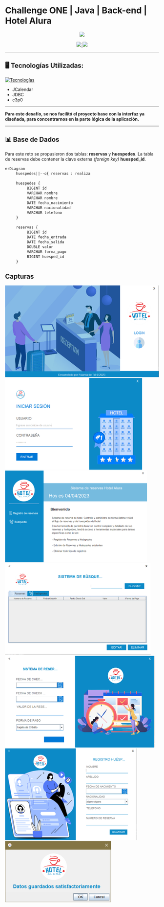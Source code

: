 # Challenge ONE | Java | Back-end | Hotel Alura

<p align="center" >
     <img width="300" src="https://user-images.githubusercontent.com/91544872/189419040-c093db78-c970-4960-8aca-ffcc11f7ffaf.png">
</p>
<p align="center">
     <a href="https://www.linkedin.com/company/oracle/">
          <img src="https://img.shields.io/badge/linkedin:-🧡 Oracle-C74634?style=for-the-badge&logo=linkedin"/>
     </a>
     <a href="https://www.linkedin.com/company/alura-latam/mycompany/">
          <img src="https://img.shields.io/badge/linkedin:-💙 Alura Latam-061E3C?style=for-the-badge&logo=linkedin"/>
     </a>
</p>

---
## 🖥️ Tecnologías Utilizadas:

[![Tecnologías](https://skillicons.dev/icons?i=java,eclipse,mysql&theme=dark)](https://skillicons.dev)

- JCalendar
- JDBC
- c3p0

---

**Para este desafío, se nos facilitó el proyecto base con la interfaz ya diseñada, para concentrarnos en la parte lógica de la aplicación.**

---
## 📊 Base de Dados
Para este reto se propusieron dos tablas: **reservas** y **huespedes**. La tabla de reservas debe contener la clave externa *(foreign key)* **huesped_id**.

```mermaid
erDiagram
     huespedes||--o{ reservas : realiza

     huespedes {
          BIGINT id
          VARCHAR nombre
          VARCHAR nombre
          DATE fecha_nacimiento
          VARCHAR nacionalidad
          VARCHAR telefono
     }

     reservas {
          BIGINT id
          DATE fecha_entrada
          DATE fecha_salida
          DOUBLE valor
          VARCHAR forma_pago
          BIGINT huesped_id
     }

```

## Capturas
<img height="300" src="gui-screenshots/gui-menu-principal.png">
<img height="300" src="gui-screenshots/gui-login.png">
<img height="300" src="gui-screenshots/gui-menu-usuario.png">
<img height="300" src="gui-screenshots/gui-busqueda.png">
<img height="300" src="gui-screenshots/gui-reservas-view.png">
<img height="300" src="gui-screenshots/gui-registro-huesped.png">
<img height="200" src="gui-screenshots/gui-exito.png">
